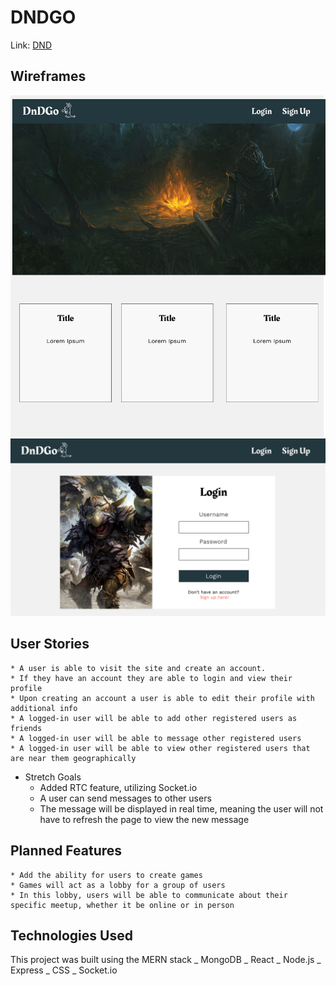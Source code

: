 # DNDGO

Link: [DND](http://dndgo.timotheusdesigns.com/)

## Wireframes

![Home Page](./readme_assets/home.png)
![Login Page](./readme_assets/login.png)

## User Stories

    * A user is able to visit the site and create an account.
    * If they have an account they are able to login and view their profile
    * Upon creating an account a user is able to edit their profile with additional info
    * A logged-in user will be able to add other registered users as friends
    * A logged-in user will be able to message other registered users
    * A logged-in user will be able to view other registered users that are near them geographically

- Stretch Goals
  - Added RTC feature, utilizing Socket.io
  - A user can send messages to other users
  - The message will be displayed in real time, meaning the user will not have to refresh the page to view the new message

## Planned Features

    * Add the ability for users to create games
    * Games will act as a lobby for a group of users
    * In this lobby, users will be able to communicate about their specific meetup, whether it be online or in person

## Technologies Used

This project was built using the MERN stack
_ MongoDB
_ React
_ Node.js
_ Express
_ CSS
_ Socket.io
